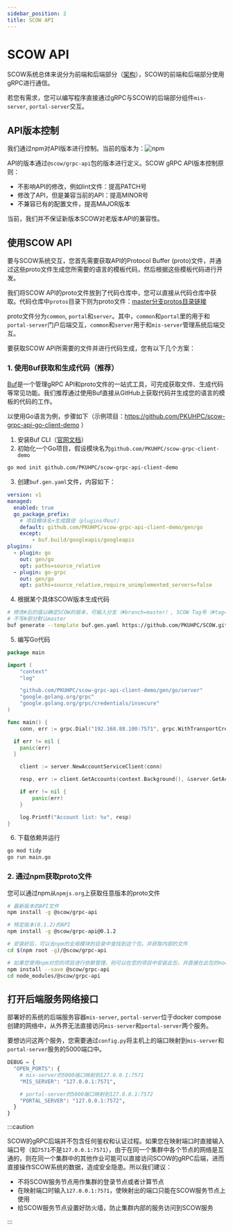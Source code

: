 ```yaml
---
sidebar_position: 2
title: SCOW API
---
```


# SCOW API

SCOW系统总体来说分为前端和后端部分（[架构](./deploy/../../deploy/architecture/index.md)），SCOW的前端和后端部分使用gRPC进行通信。

若您有需求，您可以编写程序直接通过gRPC与SCOW的后端部分组件`mis-server`, `portal-server`交互。

## API版本控制

我们通过npm对API版本进行控制。当前的版本为：![npm](https://img.shields.io/npm/v/@scow/grpc-api?label=%40scow%2Fgrpc-api)

API的版本通过`@scow/grpc-api`包的版本进行定义。SCOW gRPC API版本控制原则：

- 不影响API的修改，例如lint文件：提高PATCH号
- 修改了API，但是兼容当前的API：提高MINOR号
- 不兼容已有的配置文件，提高MAJOR版本

当前，我们并不保证新版本SCOW对老版本API的兼容性。

## 使用SCOW API

要与SCOW系统交互，您首先需要获取API的Protocol Buffer (proto)文件，并通过这些proto文件生成您所需要的语言的模板代码，然后根据这些模板代码进行开发。

我们将SCOW API的proto文件放到了代码仓库中，您可以直接从代码仓库中获取。代码仓库中`protos`目录下则为proto文件：[master分支protos目录链接](%REPO_FILE_URL%/protos)

proto文件分为`common`, `portal`和`server`。其中，`common`和`portal`里的用于和`portal-server`门户后端交互，`common`和`server`用于和`mis-server`管理系统后端交互。

要获取SCOW API所需要的文件并进行代码生成，您有以下几个方案：

### 1. 使用Buf获取和生成代码（推荐）

[Buf](https://buf.build/docs/tutorials/getting-started-with-buf-cli/)是一个管理gRPC API和proto文件的一站式工具，可完成获取文件、生成代码等常见功能。我们推荐通过使用Buf直接从GitHub上获取代码并生成您的语言的模板的代码的工作。

以使用Go语言为例，步骤如下（示例项目：https://github.com/PKUHPC/scow-grpc-api-go-client-demo ）

1. 安装Buf CLI（[官网文档](https://buf.build/docs/installation/)）
2. 初始化一个Go项目，假设模块名为`github.com/PKUHPC/scow-grpc-client-demo`
  
```bash
go mod init github.com/PKUHPC/scow-grpc-api-client-demo
```

3. 创建`buf.gen.yaml`文件，内容如下：

```yaml title="buf.gen.yaml"
version: v1
managed:
  enabled: true
  go_package_prefix:
    # 项目模块名+生成路径（plugins中out）
    default: github.com/PKUHPC/scow-grpc-api-client-demo/gen/go
    except:
        - buf.build/googleapis/googleapis
plugins:
  - plugin: go
    out: gen/go
    opt: paths=source_relative
  - plugin: go-grpc
    out: gen/go
    opt: paths=source_relative,require_unimplemented_servers=false
```

4. 根据某个具体SCOW版本生成代码

```bash
# 修改#后的值以确定SCOW的版本，可输入分支（#branch=master）, SCOW Tag号（#tag=v0.4.0）
# 不写#部分默认master
buf generate --template buf.gen.yaml https://github.com/PKUHPC/SCOW.git#branch=master
```

5. 编写Go代码

```go title="main.go"
package main

import (
	"context"
	"log"

	"github.com/PKUHPC/scow-grpc-api-client-demo/gen/go/server"
	"google.golang.org/grpc"
	"google.golang.org/grpc/credentials/insecure"
)

func main() {
	conn, err := grpc.Dial("192.168.88.100:7571", grpc.WithTransportCredentials(insecure.NewCredentials()))

  if err != nil {
    panic(err)
  }

	client := server.NewAccountServiceClient(conn)

	resp, err := client.GetAccounts(context.Background(), &server.GetAccountsRequest{})

	if err != nil {
		panic(err)
	}

	log.Printf("Account list: %v", resp)
}
```

6. 下载依赖并运行

```bash
go mod tidy
go run main.go
```

### 2. 通过npm获取proto文件

您可以通过npm从`npmjs.org`上获取任意版本的proto文件

```bash
# 最新版本的API文件
npm install -g @scow/grpc-api

# 特定版本(0.1.2)的API
npm install -g @scow/grpc-api@0.1.2

# 安装好后，可以去npm的全局模块的目录中查找到这个包，并获取内部的文件
cd $(npm root -g)/@scow/grpc-api

# 如果您使用npm对您的项目进行依赖管理，则可以在您的项目中安装此包，并直接在此包的node_modules中获取到proto文件
npm install --save @scow/grpc-api
cd node_modules/@scow/grpc-api
```

## 打开后端服务网络接口

部署好的系统的后端服务容器`mis-server`, `portal-server`位于docker compose创建的网络中，从外界无法直接访问`mis-server`和`portal-server`两个服务。

要想访问这两个服务，您需要通过`config.py`将主机上的端口映射到`mis-server`和`portal-server`服务的5000端口中。

```python title=config.py
DEBUG = {
  "OPEN_PORTS": {
    # mis-server的5000端口映射到127.0.0.1:7571
    "MIS_SERVER": "127.0.0.1:7571",

    # portal-server的5000端口映射到127.0.0.1:7572
    "PORTAL_SERVER": "127.0.0.1:7572",
  }
}
```

:::caution

SCOW的gRPC后端并不包含任何鉴权和认证过程。如果您在映射端口时直接输入端口号（如`7571`不是`127.0.0.1:7571`），由于在同一个集群中各个节点的网络是互通的，则在同一个集群中的其他作业可能可以直接访问SCOW的gRPC后端，进而直接操作SCOW系统的数据，造成安全隐患。所以我们建议：

- 不将SCOW服务节点用作集群的登录节点或者计算节点
- 在映射端口时输入`127.0.0.1:7571`，使映射出的端口只能在SCOW服务节点上使用
- 给SCOW服务节点设置好防火墙，防止集群内部的服务访问到SCOW服务

:::


